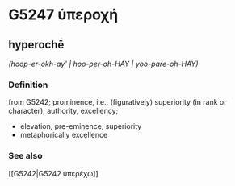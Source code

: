 # G5247 ὑπεροχή

## hyperochḗ

_(hoop-er-okh-ay' | hoo-per-oh-HAY | yoo-pare-oh-HAY)_

### Definition

from G5242; prominence, i.e., (figuratively) superiority (in rank or character); authority, excellency; 

- elevation, pre-eminence, superiority
- metaphorically excellence

### See also

[[G5242|G5242 ὑπερέχω]]
